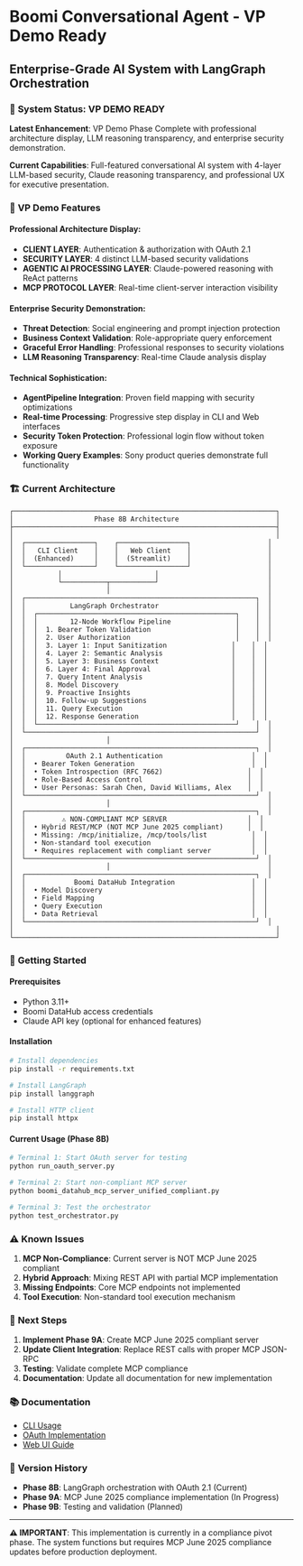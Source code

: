 # Boomi Conversational Agent - VP Demo Ready
## Enterprise-Grade AI System with LangGraph Orchestration

### 🎯 **System Status: VP DEMO READY**

**Latest Enhancement**: VP Demo Phase Complete with professional architecture display, LLM reasoning transparency, and enterprise security demonstration.

**Current Capabilities**: Full-featured conversational AI system with 4-layer LLM-based security, Claude reasoning transparency, and professional UX for executive presentation. 

### 🏢 **VP Demo Features**

#### **Professional Architecture Display:**
- **CLIENT LAYER**: Authentication & authorization with OAuth 2.1
- **SECURITY LAYER**: 4 distinct LLM-based security validations
- **AGENTIC AI PROCESSING LAYER**: Claude-powered reasoning with ReAct patterns
- **MCP PROTOCOL LAYER**: Real-time client-server interaction visibility

#### **Enterprise Security Demonstration:**
- **Threat Detection**: Social engineering and prompt injection protection
- **Business Context Validation**: Role-appropriate query enforcement
- **Graceful Error Handling**: Professional responses to security violations
- **LLM Reasoning Transparency**: Real-time Claude analysis display

#### **Technical Sophistication:**
- **AgentPipeline Integration**: Proven field mapping with security optimizations
- **Real-time Processing**: Progressive step display in CLI and Web interfaces
- **Security Token Protection**: Professional login flow without token exposure
- **Working Query Examples**: Sony product queries demonstrate full functionality

### 🏗️ **Current Architecture**

```
┌─────────────────────────────────────────────────────────────────┐
│                    Phase 8B Architecture                        │
├─────────────────────────────────────────────────────────────────┤
│                                                                 │
│  ┌─────────────────┐    ┌─────────────────┐                   │
│  │   CLI Client    │    │   Web Client    │                   │
│  │  (Enhanced)     │    │  (Streamlit)    │                   │
│  └─────────────────┘    └─────────────────┘                   │
│           │                       │                           │
│           └───────────┬───────────┘                           │
│                       │                                       │
│  ┌─────────────────────────────────────────────────────────┐  │
│  │           LangGraph Orchestrator                        │  │
│  │  ┌─────────────────────────────────────────────────┐    │  │
│  │  │        12-Node Workflow Pipeline                │    │  │
│  │  │  1. Bearer Token Validation                     │    │  │
│  │  │  2. User Authorization                          │    │  │
│  │  │  3. Layer 1: Input Sanitization                │    │  │
│  │  │  4. Layer 2: Semantic Analysis                 │    │  │
│  │  │  5. Layer 3: Business Context                  │    │  │
│  │  │  6. Layer 4: Final Approval                    │    │  │
│  │  │  7. Query Intent Analysis                      │    │  │
│  │  │  8. Model Discovery                            │    │  │
│  │  │  9. Proactive Insights                         │    │  │
│  │  │  10. Follow-up Suggestions                     │    │  │
│  │  │  11. Query Execution                           │    │  │
│  │  │  12. Response Generation                       │    │  │
│  │  └─────────────────────────────────────────────────┘    │  │
│  └─────────────────────────────────────────────────────────┘  │
│                       │                                       │
│  ┌─────────────────────────────────────────────────────────┐  │
│  │          OAuth 2.1 Authentication                      │  │
│  │  • Bearer Token Generation                             │  │
│  │  • Token Introspection (RFC 7662)                     │  │
│  │  • Role-Based Access Control                          │  │
│  │  • User Personas: Sarah Chen, David Williams, Alex    │  │
│  └─────────────────────────────────────────────────────────┘  │
│                       │                                       │
│  ┌─────────────────────────────────────────────────────────┐  │
│  │         ⚠️ NON-COMPLIANT MCP SERVER                    │  │
│  │  • Hybrid REST/MCP (NOT MCP June 2025 compliant)      │  │
│  │  • Missing: /mcp/initialize, /mcp/tools/list           │  │
│  │  • Non-standard tool execution                         │  │
│  │  • Requires replacement with compliant server          │  │
│  └─────────────────────────────────────────────────────────┘  │
│                       │                                       │
│  ┌─────────────────────────────────────────────────────────┐  │
│  │            Boomi DataHub Integration                   │  │
│  │  • Model Discovery                                     │  │
│  │  • Field Mapping                                       │  │
│  │  • Query Execution                                     │  │
│  │  • Data Retrieval                                      │  │
│  └─────────────────────────────────────────────────────────┘  │
│                                                                 │
└─────────────────────────────────────────────────────────────────┘
```

### 🚀 **Getting Started**

#### **Prerequisites**
- Python 3.11+
- Boomi DataHub access credentials
- Claude API key (optional for enhanced features)

#### **Installation**
```bash
# Install dependencies
pip install -r requirements.txt

# Install LangGraph
pip install langgraph

# Install HTTP client
pip install httpx
```

#### **Current Usage (Phase 8B)**
```bash
# Terminal 1: Start OAuth server for testing
python run_oauth_server.py

# Terminal 2: Start non-compliant MCP server
python boomi_datahub_mcp_server_unified_compliant.py

# Terminal 3: Test the orchestrator
python test_orchestrator.py
```

### ⚠️ **Known Issues**

1. **MCP Non-Compliance**: Current server is NOT MCP June 2025 compliant
2. **Hybrid Approach**: Mixing REST API with partial MCP implementation
3. **Missing Endpoints**: Core MCP endpoints not implemented
4. **Tool Execution**: Non-standard tool execution mechanism

### 🎯 **Next Steps**

1. **Implement Phase 9A**: Create MCP June 2025 compliant server
2. **Update Client Integration**: Replace REST calls with proper MCP JSON-RPC
3. **Testing**: Validate complete MCP compliance
4. **Documentation**: Update all documentation for new implementation

### 📚 **Documentation**
- [CLI Usage](README_CLI.md)
- [OAuth Implementation](README_OAUTH.md) 
- [Web UI Guide](README_WEB_UI.md)

### 🔄 **Version History**
- **Phase 8B**: LangGraph orchestration with OAuth 2.1 (Current)
- **Phase 9A**: MCP June 2025 compliance implementation (In Progress)
- **Phase 9B**: Testing and validation (Planned)

---

**⚠️ IMPORTANT**: This implementation is currently in a compliance pivot phase. The system functions but requires MCP June 2025 compliance updates before production deployment.